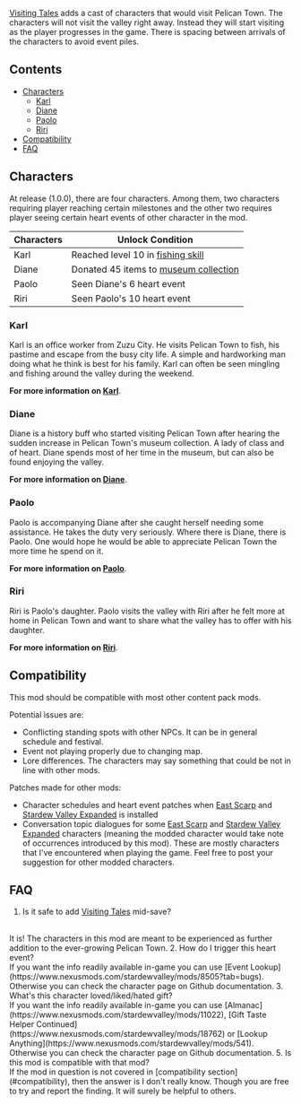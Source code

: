 [Visiting Tales](https://www.nexusmods.com/stardewvalley/mods/6789) adds a cast of characters that would visit Pelican Town. The characters will not visit the valley right away. Instead they will start visiting as the player progresses in the game. There is spacing between arrivals of the characters to avoid event piles.

## Contents

* [Characters](#characters)
  * [Karl](#karl)
  * [Diane](#diane)
  * [Paolo](#paolo)
  * [Riri](#riri)
* [Compatibility](#compatibility)
* [FAQ](#faq)

## Characters

At release (1.0.0), there are four characters. Among them, two characters requiring player reaching certain milestones and the other two requires player seeing certain heart events of other character in the mod.

Characters | Unlock Condition
---------- | ----------------
Karl | Reached level 10 in [fishing skill](https://stardewvalleywiki.com/Skills#Fishing)
Diane | Donated 45 items to [museum collection](https://stardewvalleywiki.com/Museum#Total_Donations)
Paolo | Seen Diane's 6 heart event
Riri | Seen Paolo's 10 heart event

### Karl

Karl is an office worker from Zuzu City. He visits Pelican Town to fish, his pastime and escape from the busy city life. A simple and hardworking man doing what he think is best for his family. Karl can often be seen mingling and fishing around the valley during the weekend.

**For more information on [Karl](Documentation/Karl.md)**.

### Diane

Diane is a history buff who started visiting Pelican Town after hearing the sudden increase in Pelican Town's museum collection. A lady of class and of heart. Diane spends most of her time in the museum, but can also be found enjoying the valley.

**For more information on [Diane](Documentation/Diane.md)**.

### Paolo

Paolo is accompanying Diane after she caught herself needing some assistance. He takes the duty very seriously. Where there is Diane, there is Paolo. One would hope he would be able to appreciate Pelican Town the more time he spend on it.

**For more information on [Paolo](Documentation/Paolo.md)**.

### Riri

Riri is Paolo's daughter. Paolo visits the valley with Riri after he felt more at home in Pelican Town and want to share what the valley has to offer with his daughter.

**For more information on [Riri](Documentation/Riri.md)**.

## Compatibility
This mod should be compatible with most other content pack mods. 

Potential issues are:
-  Conflicting standing spots with other NPCs. It can be in general schedule and festival.
-  Event not playing properly due to changing map.
-  Lore differences. The characters may say something that could be not in line with other mods.

Patches made for other mods:
- Character schedules and heart event patches when [East Scarp](https://www.nexusmods.com/stardewvalley/mods/5787) and [Stardew Valley Expanded](https://www.nexusmods.com/stardewvalley/mods/3753) is installed
- Conversation topic dialogues for some [East Scarp](https://www.nexusmods.com/stardewvalley/mods/5787) and [Stardew Valley Expanded](https://www.nexusmods.com/stardewvalley/mods/3753) characters (meaning the modded character would take note of occurrences introduced by this mod). These are mostly characters that I've encountered when playing the game. Feel free to post your suggestion for other modded characters.

## FAQ

1. Is it safe to add [Visiting Tales](https://www.nexusmods.com/stardewvalley/mods/6899) mid-save?
<br>
It is! The characters in this mod are meant to be experienced as further addition to the ever-growing Pelican Town.
2. How do I trigger this heart event?
<br>
If you want the info readily available in-game you can use [Event Lookup](https://www.nexusmods.com/stardewvalley/mods/8505?tab=bugs). Otherwise you can check the character page on Github documentation.
3. What's this character loved/liked/hated gift?
<br>
If you want the info readily available in-game you can use [Almanac](https://www.nexusmods.com/stardewvalley/mods/11022), [Gift Taste Helper Continued](https://www.nexusmods.com/stardewvalley/mods/18762) or [Lookup Anything](https://www.nexusmods.com/stardewvalley/mods/541). Otherwise you can check the character page on Github documentation.
5. Is this mod is compatible with that mod?
<br>
If the mod in question is not covered in [compatibility section](#compatibility), then the answer is I don't really know. Though you are free to try and report the finding. It will surely be helpful to others.
